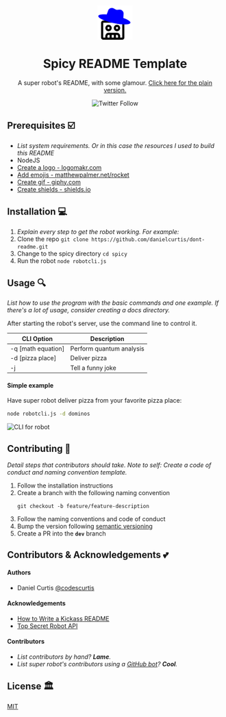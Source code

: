 <p align="center"><img align="center" src="./logo.png" alt="crossed out book" height="80"/></p>
<h1 align="center">Spicy README Template</h1>

<p align="center">A super robot's README, with some glamour. <a href="https://github.com/danielcurtis/dont-readme/blob/main/spicy/PLAIN.md">Click here for the plain version.</a></p>
<p align="center"><img alt="Twitter Follow" src="https://img.shields.io/twitter/follow/codescurtis?style=social"></p>

## Prerequisites ☑️

- *List system requirements. Or in this case the resources I used to build this README*
- NodeJS
- [Create a logo - logomakr.com](https://logomakr.com)
- [Add emojis - matthewpalmer.net/rocket](https://matthewpalmer.net/rocket)
- [Create gif - giphy.com](https://giphy.com/)
- [Create shields - shields.io](https://shields.io/)

## Installation 💻

1. *Explain every step to get the robot working. For example:*
2. Clone the repo `git clone https://github.com/danielcurtis/dont-readme.git`
3. Change to the spicy directory `cd spicy`
4. Run the robot `node robotcli.js`

## Usage 🔍

*List how to use the program with the basic commands and one example. If there's a lot of usage, consider creating a docs directory.*

After starting the robot's server, use the command line to control it.

| CLI Option | Description |
| --- | --- |
| -q [math equation] | Perform quantum analysis |
| -d [pizza place] | Deliver pizza |
| -j | Tell a funny joke |

#### Simple example

Have super robot deliver pizza from your favorite pizza place:

```bash
node robotcli.js -d dominos
```

<img src="https://media.giphy.com/media/TGKL7ZTDu9kuTOSndM/giphy.gif" alt="CLI for robot" />

## Contributing 🤝

*Detail steps that contributors should take. Note to self: Create a code of conduct and naming convention template.*

1. Follow the installation instructions
2. Create a branch with the following naming convention
   ```
   git checkout -b feature/feature-description
   ```
3. Follow the naming conventions and code of conduct
4. Bump the version following [semantic versioning](https://semver.org/)
5. Create a PR into the **`dev`** branch

## Contributors & Acknowledgements 💕

#### Authors

- Daniel Curtis [@codescurtis](https://twitter.com/codescurtis)

#### Acknowledgements

- [How to Write a Kickass README](https://dev.to/scottydocs/how-to-write-a-kickass-readme-5af9)
- [Top Secret Robot API](https://www.youtube.com/watch?v=oHg5SJYRHA0)

#### Contributors

  - *List contributors by hand? **Lame**.*
  - *List super robot's contributors using a [GitHub bot](https://allcontributors.org/docs/en/bot/overview)? **Cool**.*

## License 🏛️

[MIT](https://github.com/danielcurtis/dont-readme/main/LICENSE)




